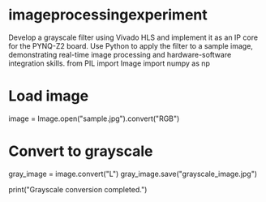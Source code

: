 # imageprocessingexperiment
Develop a grayscale filter using Vivado HLS and implement it as an IP core for the PYNQ-Z2 board. Use Python to apply the filter to a sample image, demonstrating real-time image processing and hardware-software integration skills.
from PIL import Image
import numpy as np

# Load image
image = Image.open("sample.jpg").convert("RGB")

# Convert to grayscale
gray_image = image.convert("L")
gray_image.save("grayscale_image.jpg")

print("Grayscale conversion completed.")
